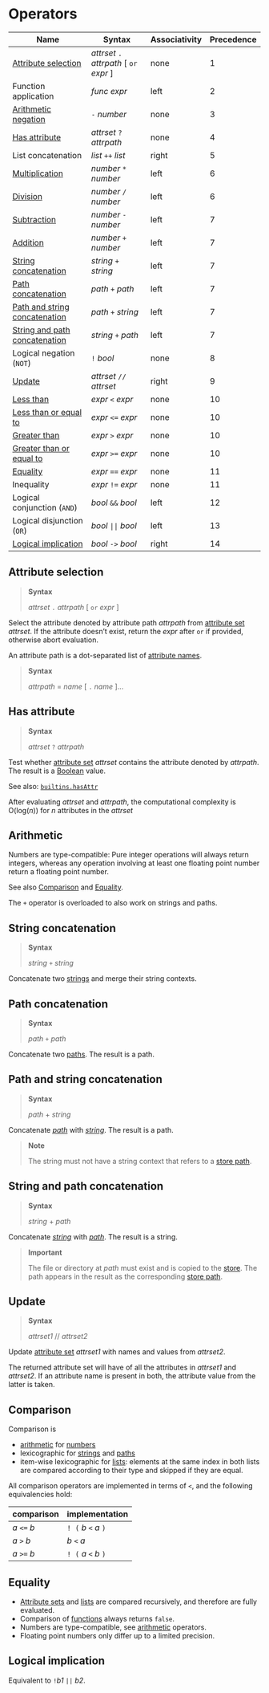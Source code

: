# Operators

| Name                                   | Syntax                                     | Associativity | Precedence |
|----------------------------------------|--------------------------------------------|---------------|------------|
| [Attribute selection]                  | *attrset* `.` *attrpath* \[ `or` *expr* \] | none          | 1          |
| Function application                   | *func* *expr*                              | left          | 2          |
| [Arithmetic negation][arithmetic]      | `-` *number*                               | none          | 3          |
| [Has attribute]                        | *attrset* `?` *attrpath*                   | none          | 4          |
| List concatenation                     | *list* `++` *list*                         | right         | 5          |
| [Multiplication][arithmetic]           | *number* `*` *number*                      | left          | 6          |
| [Division][arithmetic]                 | *number* `/` *number*                      | left          | 6          |
| [Subtraction][arithmetic]              | *number* `-` *number*                      | left          | 7          |
| [Addition][arithmetic]                 | *number* `+` *number*                      | left          | 7          |
| [String concatenation]                 | *string* `+` *string*                      | left          | 7          |
| [Path concatenation]                   | *path* `+` *path*                          | left          | 7          |
| [Path and string concatenation]        | *path* `+` *string*                        | left          | 7          |
| [String and path concatenation]        | *string* `+` *path*                        | left          | 7          |
| Logical negation (`NOT`)               | `!` *bool*                                 | none          | 8          |
| [Update]                               | *attrset* `//` *attrset*                   | right         | 9          |
| [Less than][Comparison]                | *expr* `<` *expr*                          | none          | 10         |
| [Less than or equal to][Comparison]    | *expr* `<=` *expr*                         | none          | 10         |
| [Greater than][Comparison]             | *expr* `>` *expr*                          | none          | 10         |
| [Greater than or equal to][Comparison] | *expr* `>=` *expr*                         | none          | 10         |
| [Equality]                             | *expr* `==` *expr*                         | none          | 11         |
| Inequality                             | *expr* `!=` *expr*                         | none          | 11         |
| Logical conjunction (`AND`)            | *bool* `&&` *bool*                         | left          | 12         |
| Logical disjunction (`OR`)             | *bool* <code>\|\|</code> *bool*            | left          | 13         |
| [Logical implication]                  | *bool* `->` *bool*                         | right         | 14         |

[string]: ./values.md#type-string
[path]: ./values.md#type-path
[number]: ./values.md#type-number
[list]: ./values.md#list
[attribute set]: ./values.md#attribute-set

## Attribute selection

> **Syntax**
>
> *attrset* `.` *attrpath* \[ `or` *expr* \]

Select the attribute denoted by attribute path *attrpath* from [attribute set] *attrset*.
If the attribute doesn’t exist, return the *expr* after `or` if provided, otherwise abort evaluation.

An attribute path is a dot-separated list of [attribute names](./values.md#attribute-set).

> **Syntax**
>
> *attrpath* = *name* [ `.` *name* ]...

[Attribute selection]: #attribute-selection

## Has attribute

> **Syntax**
>
> *attrset* `?` *attrpath*

Test whether [attribute set] *attrset* contains the attribute denoted by *attrpath*.
The result is a [Boolean] value.

See also: [`builtins.hasAttr`](@docroot@/language/builtins.md#builtins-hasAttr)

[Boolean]: ./values.md#type-boolean

[Has attribute]: #has-attribute

After evaluating *attrset* and *attrpath*, the computational complexity is O(log(*n*)) for *n* attributes in the *attrset*

## Arithmetic

Numbers are type-compatible:
Pure integer operations will always return integers, whereas any operation involving at least one floating point number return a floating point number.

See also [Comparison] and [Equality].

The `+` operator is overloaded to also work on strings and paths.

[arithmetic]: #arithmetic

## String concatenation

> **Syntax**
>
> *string* `+` *string*

Concatenate two [strings][string] and merge their string contexts.

[String concatenation]: #string-concatenation

## Path concatenation

> **Syntax**
>
> *path* `+` *path*

Concatenate two [paths][path].
The result is a path.

[Path concatenation]: #path-concatenation

## Path and string concatenation

> **Syntax**
>
> *path* + *string*

Concatenate *[path]* with *[string]*.
The result is a path.

> **Note**
>
> The string must not have a string context that refers to a [store path].

[Path and string concatenation]: #path-and-string-concatenation

## String and path concatenation

> **Syntax**
>
> *string* + *path*

Concatenate *[string]* with *[path]*.
The result is a string.

> **Important**
>
> The file or directory at *path* must exist and is copied to the [store].
> The path appears in the result as the corresponding [store path].

[store path]: ../glossary.md#gloss-store-path
[store]: ../glossary.md#gloss-store

[String and path concatenation]: #string-and-path-concatenation

## Update

> **Syntax**
>
> *attrset1* // *attrset2*

Update [attribute set] *attrset1* with names and values from *attrset2*.

The returned attribute set will have of all the attributes in *attrset1* and *attrset2*.
If an attribute name is present in both, the attribute value from the latter is taken.

[Update]: #update

## Comparison

Comparison is

- [arithmetic] for [numbers][number]
- lexicographic for [strings][string] and [paths][path]
- item-wise lexicographic for [lists][list]:
  elements at the same index in both lists are compared according to their type and skipped if they are equal.

All comparison operators are implemented in terms of `<`, and the following equivalencies hold:

| comparison   | implementation        |
|--------------|-----------------------|
| *a* `<=` *b* | `! (` *b* `<` *a* `)` |
| *a* `>`  *b* |       *b* `<` *a*     |
| *a* `>=` *b* | `! (` *a* `<` *b* `)` |

[Comparison]: #comparison

## Equality

- [Attribute sets][attribute set] and [lists][list] are compared recursively, and therefore are fully evaluated.
- Comparison of [functions][function] always returns `false`.
- Numbers are type-compatible, see [arithmetic] operators.
- Floating point numbers only differ up to a limited precision.

[function]: ./constructs.md#functions

[Equality]: #equality

## Logical implication

Equivalent to `!`*b1* `||` *b2*.

[Logical implication]: #logical-implication

